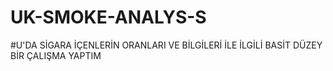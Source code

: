 # UK-SMOKE-ANALYS-S
#U'DA SİGARA İÇENLERİN ORANLARI VE BİLGİLERİ İLE İLGİLİ BASİT DÜZEY BİR ÇALIŞMA YAPTIM
